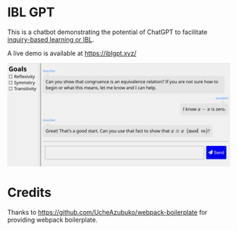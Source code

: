 # IBL GPT

This is a chatbot demonstrating the potential of ChatGPT to facilitate [inquiry-based learning or IBL](https://en.wikipedia.org/wiki/Inquiry-based_learning).

A live demo is available at https://iblgpt.xyz/

![A screenshot of the iblgpt.xyz website](./screenshot.png)

# Credits

Thanks to
https://github.com/UcheAzubuko/webpack-boilerplate
for providing webpack boilerplate.
